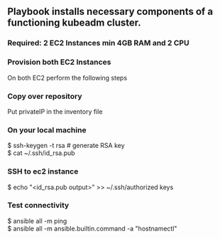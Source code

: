 ## Playbook installs necessary components of a functioning kubeadm cluster. <br>

### Required: **2** EC2 Instances min 4GB RAM and 2 CPU <br>

### Provision both EC2 Instances <br>
On both EC2 perform the following steps <br>

### Copy over repository <br>
Put privateIP in the inventory file <br>

### On your local machine <br>
$ ssh-keygen -t rsa # generate RSA key <br>
$ cat ~/.ssh/id_rsa.pub <br>

### SSH to ec2 instance <br>
$ echo "<id_rsa.pub output>" >> ~/.ssh/authorized keys <br>

### Test connectivity <br>
$ ansible all -m ping <br>
$ ansible all -m ansible.builtin.command -a "hostnamectl" <br>
